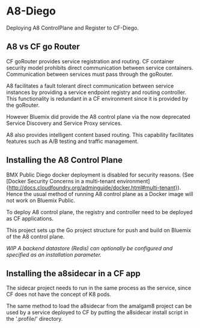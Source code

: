 # A8-Diego
Deploying A8 ControlPlane and Register to CF-Diego.

## A8 vs CF go Router
CF goRouter provides service registration and routing. CF container security model prohibits direct communication between service containers. Communication between services must pass through the goRouter.

A8 facilitates a fault tolerant direct communication between service instances by providing a service endpoint registry and routing controller. This functionality is redundant in a CF environment since it is provided by the goRouter.

However Bluemix did provide the A8 control plane via the now deprecated Service Discovery and Service Proxy services.

A8 also provides intelligent content based routing. This capability facilitates features such as A/B testing and traffic management.

## Installing the A8 Control Plane
BMX Public Diego docker deployment is disabled for security reasons. (See [Docker Security Concerns in a multi-tenant environment]{http://docs.cloudfoundry.org/adminguide/docker.html#multi-tenant}). Hence the usual method of running A8 control plane as a Docker image will not work on Bluemix Public.

To deploy A8 control plane, the registry and controller need to be deployed as CF applications.

This project sets up the Go project structure for push and build on Bluemix of the A8 control plane.

_*WIP* A backend datastore (Redis) can optionally be configured and specified as an installation parameter._

## Installing the a8sidecar in a CF app
The sidecar project needs to run in the same process as the service, since CF does not have the concept of K8 pods.

The same method to load the a8sidecar from the amalgam8 project can be used by a service deployed to CF by putting the a8sidecar install script in the '.profile/' directory.
